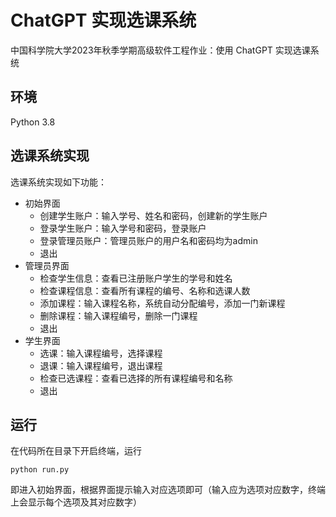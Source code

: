 # ChatGPT 实现选课系统

中国科学院大学2023年秋季学期高级软件工程作业：使用 ChatGPT 实现选课系统

## 环境
Python 3.8

## 选课系统实现
选课系统实现如下功能：
- 初始界面
    - 创建学生账户：输入学号、姓名和密码，创建新的学生账户
    - 登录学生账户：输入学号和密码，登录账户
    - 登录管理员账户：管理员账户的用户名和密码均为admin
    - 退出
- 管理员界面
    - 检查学生信息：查看已注册账户学生的学号和姓名
    - 检查课程信息：查看所有课程的编号、名称和选课人数
    - 添加课程：输入课程名称，系统自动分配编号，添加一门新课程
    - 删除课程：输入课程编号，删除一门课程
    - 退出
- 学生界面
    - 选课：输入课程编号，选择课程
    - 退课：输入课程编号，退出课程
    - 检查已选课程：查看已选择的所有课程编号和名称
    - 退出

## 运行
在代码所在目录下开启终端，运行
```
python run.py
```
即进入初始界面，根据界面提示输入对应选项即可（输入应为选项对应数字，终端上会显示每个选项及其对应数字）

